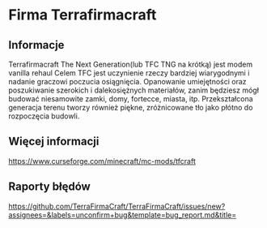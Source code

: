 # Firma Terrafirmacraft

## Informacje
Terrafirmacraft The Next Generation(lub TFC TNG na krótką) jest modem vanilla rehaul Celem TFC jest uczynienie rzeczy bardziej wiarygodnymi i nadanie graczowi poczucia osiągnięcia. Opanowanie umiejętności oraz poszukiwanie szerokich i dalekosiężnych materiałów, zanim będziesz mógł budować niesamowite zamki, domy, fortecce, miasta, itp. Przekształcona generacja terenu tworzy również piękne, zróżnicowane tło jako płótno do rozpoczęcia budowli.

## Więcej informacji
https://www.curseforge.com/minecraft/mc-mods/tfcraft
## Raporty błędów
https://github.com/TerraFirmaCraft/TerraFirmaCraft/issues/new?assignees=&labels=unconfirm+bug&template=bug_report.md&title=